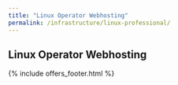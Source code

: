 ```yaml
---
title: "Linux Operator Webhosting"
permalink: /infrastructure/linux-professional/
---
```

## Linux Operator Webhosting

{% include offers_footer.html %}